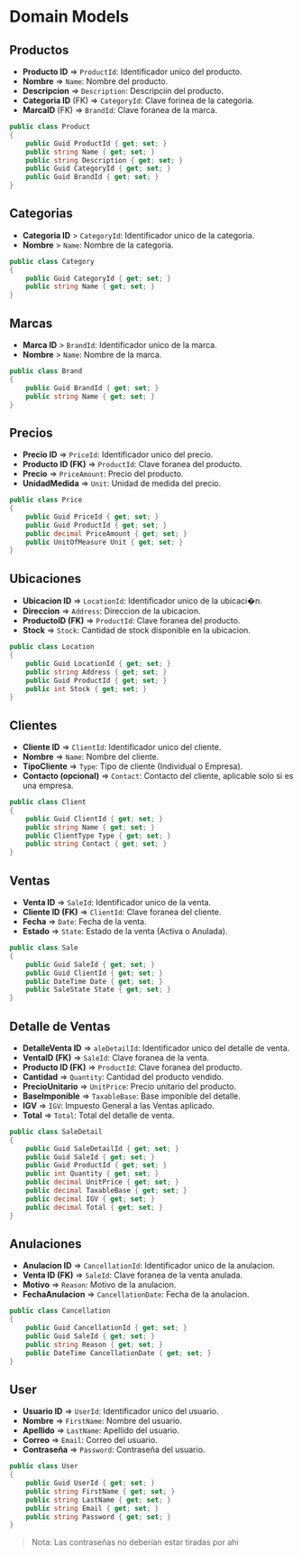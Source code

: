 # Domain Models

## Productos

- **Producto ID** => `ProductId`: Identificador unico del producto.
- **Nombre** => `Name`: Nombre del producto.
- **Descripcion** => `Description`: Descripciin del producto.
- **Categoria ID** (FK) => `CategoryId`: Clave forinea de la categoria.
- **MarcaID** (FK) => `BrandId`: Clave foranea de la marca.

```csharp
public class Product
{
    public Guid ProductId { get; set; }
    public string Name { get; set; }
    public string Description { get; set; }
    public Guid CategoryId { get; set; }
    public Guid BrandId { get; set; }
}
```

## Categorias

- **Categoria ID** > `CategoryId`: Identificador unico de la categoria.
- **Nombre** > `Name`: Nombre de la categoria.

```csharp
public class Category
{
    public Guid CategoryId { get; set; }
    public string Name { get; set; }
}
```

## Marcas

- **Marca ID** > `BrandId`: Identificador unico de la marca.
- **Nombre** > `Name`: Nombre de la marca.

```csharp
public class Brand
{
    public Guid BrandId { get; set; }
    public string Name { get; set; }
}
```

## Precios

- **Precio ID** => `PriceId`: Identificador unico del precio.
- **Producto ID (FK)** => `ProductId`: Clave foranea del producto.
- **Precio** => `PriceAmount`: Precio del producto.
- **UnidadMedida** => `Unit`: Unidad de medida del precio.

```csharp
public class Price
{
    public Guid PriceId { get; set; }
    public Guid ProductId { get; set; }
    public decimal PriceAmount { get; set; }
    public UnitOfMeasure Unit { get; set; }
}
```

## Ubicaciones

- **Ubicacion ID** => `LocationId`: Identificador unico de la ubicaci�n.
- **Direccion** => `Address`: Direccion de la ubicacion.
- **ProductoID (FK)** => `ProductId`: Clave foranea del producto.
- **Stock** => `Stock`: Cantidad de stock disponible en la ubicacion.

```csharp
public class Location
{
    public Guid LocationId { get; set; }
    public string Address { get; set; }
    public Guid ProductId { get; set; }
    public int Stock { get; set; }
}
```

## Clientes

- **Cliente ID** => `ClientId`: Identificador unico del cliente.
- **Nombre** => `Name`: Nombre del cliente.
- **TipoCliente** => `Type`: Tipo de cliente (Individual o Empresa).
- **Contacto (opcional)** => `Contact`: Contacto del cliente, aplicable solo si es una empresa.

```csharp
public class Client
{
    public Guid ClientId { get; set; }
    public string Name { get; set; }
    public ClientType Type { get; set; }
    public string Contact { get; set; }
}
```

## Ventas

- **Venta ID** => `SaleId`: Identificador unico de la venta.
- **Cliente ID (FK)** => `ClientId`: Clave foranea del cliente.
- **Fecha** => `Date`: Fecha de la venta.
- **Estado** => `State`: Estado de la venta (Activa o Anulada).

```csharp
public class Sale
{
    public Guid SaleId { get; set; }
    public Guid ClientId { get; set; }
    public DateTime Date { get; set; }
    public SaleState State { get; set; }
}
```

## Detalle de Ventas

- **DetalleVenta ID** => `aleDetailId`: Identificador unico del detalle de venta.
- **VentaID (FK)** => `SaleId`: Clave foranea de la venta.
- **Producto ID (FK)** => `ProductId`: Clave foranea del producto.
- **Cantidad** => `Quantity`: Cantidad del producto vendido.
- **PrecioUnitario** => `UnitPrice`: Precio unitario del producto.
- **BaseImponible** => `TaxableBase`: Base imponible del detalle.
- **IGV** => `IGV`: Impuesto General a las Ventas aplicado.
- **Total** => `Total`: Total del detalle de venta.

```csharp
public class SaleDetail
{
    public Guid SaleDetailId { get; set; }
    public Guid SaleId { get; set; }
    public Guid ProductId { get; set; }
    public int Quantity { get; set; }
    public decimal UnitPrice { get; set; }
    public decimal TaxableBase { get; set; }
    public decimal IGV { get; set; }
    public decimal Total { get; set; }
}
```

## Anulaciones

- **Anulacion ID** => `CancellationId`: Identificador unico de la anulacion.
- **Venta ID (FK)** => `SaleId`: Clave foranea de la venta anulada.
- **Motivo** => `Reason`: Motivo de la anulacion.
- **FechaAnulacion** => `CancellationDate`: Fecha de la anulacion.

```csharp
public class Cancellation
{
    public Guid CancellationId { get; set; }
    public Guid SaleId { get; set; }
    public string Reason { get; set; }
    public DateTime CancellationDate { get; set; }
}
```

## User

- **Usuario ID** => `UserId`: Identificador unico del usuario.
- **Nombre** => `FirstName`: Nombre del usuario.
- **Apellido** => `LastName`: Apellido del usuario.
- **Correo** => `Email`: Correo del usuario.
- **Contraseña** => `Password`: Contraseña del usuario.

```csharp
public class User
{
    public Guid UserId { get; set; }
    public string FirstName { get; set; }
    public string LastName { get; set; }
    public string Email { get; set; }
    public string Password { get; set; }
}
```

> Nota: Las contraseñas no deberían estar tiradas por ahi
